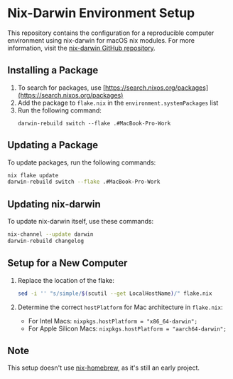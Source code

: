 # Nix-Darwin Environment Setup

This repository contains the configuration for a reproducible computer environment using nix-darwin for macOS nix modules. For more information, visit the [nix-darwin GitHub repository](https://github.com/LnL7/nix-darwin).

## Installing a Package

1. To search for packages, use [https://search.nixos.org/packages](https://search.nixos.org/packages)
2. Add the package to `flake.nix` in the `environment.systemPackages` list
3. Run the following command:
   ```
   darwin-rebuild switch --flake .#MacBook-Pro-Work
   ```

## Updating a Package

To update packages, run the following commands:

```bash
nix flake update
darwin-rebuild switch --flake .#MacBook-Pro-Work
```

## Updating nix-darwin

To update nix-darwin itself, use these commands:

```bash
nix-channel --update darwin
darwin-rebuild changelog
```

## Setup for a New Computer

1. Replace the location of the flake:

   ```bash
   sed -i '' "s/simple/$(scutil --get LocalHostName)/" flake.nix
   ```

2. Determine the correct `hostPlatform` for Mac architecture in `flake.nix`:
   - For Intel Macs: `nixpkgs.hostPlatform = "x86_64-darwin";`
   - For Apple Silicon Macs: `nixpkgs.hostPlatform = "aarch64-darwin";`

## Note

This setup doesn't use [nix-homebrew](https://github.com/zhaofengli/nix-homebrew), as it's still an early project.

